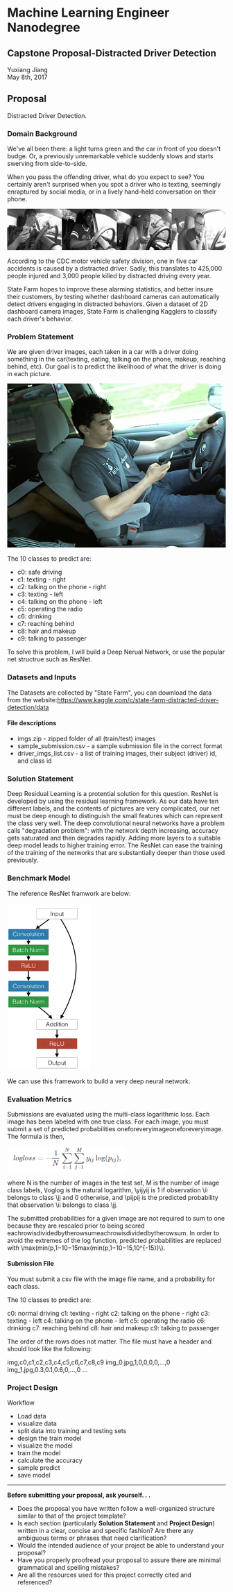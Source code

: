 # Machine Learning Engineer Nanodegree
## Capstone Proposal-Distracted Driver Detection
Yuxiang Jiang  
May 8th, 2017

## Proposal
Distracted Driver Detection.


### Domain Background


We've all been there: a light turns green and the car in front of you doesn't budge. Or, a previously unremarkable vehicle suddenly slows and starts swerving from side-to-side.

When you pass the offending driver, what do you expect to see? You certainly aren't surprised when you spot a driver who is texting, seemingly enraptured by social media, or in a lively hand-held conversation on their phone.

![](graph/1.png)

According to the CDC motor vehicle safety division, one in five car accidents is caused by a distracted driver. Sadly, this translates to 425,000 people injured and 3,000 people killed by distracted driving every year.

State Farm hopes to improve these alarming statistics, and better insure their customers, by testing whether dashboard cameras can automatically detect drivers engaging in distracted behaviors. Given a dataset of 2D dashboard camera images, State Farm is challenging Kagglers to classify each driver's behavior.


### Problem Statement


We are given driver images, each taken in a car with a driver doing something in the car(texting, eating, talking on the phone, makeup, reaching behind, etc). Our goal is to predict the likelihood of what the driver is doing in each picture.

![](graph/driver.gif)

The 10 classes to predict are:
* c0: safe driving
* c1: texting - right
* c2: talking on the phone - right
* c3: texting - left
* c4: talking on the phone - left
* c5: operating the radio
* c6: drinking
* c7: reaching behind
* c8: hair and makeup
* c9: talking to passenger

To solve this problem, I will build a Deep Nerual Network, or use the popular net structrue such as ResNet. 


### Datasets and Inputs

The Datasets are collected by "State Farm", you can download the data from the website:https://www.kaggle.com/c/state-farm-distracted-driver-detection/data

#### File descriptions

* imgs.zip - zipped folder of all (train/test) images
* sample_submission.csv - a sample submission file in the correct format
* driver_imgs_list.csv - a list of training images, their subject (driver) id, and class id

### Solution Statement

Deep Residual Learning is a protential solution for this question. ResNet is developed by using the residual learning framework. As our data have ten different labels, and the contents of pictures are very complicated, our net must be deep enough to distinguish the small features which can represent the class very well. 
The deep convolutional neural networks have a problem calls "degradation problem": with the network depth increasing, accuracy gets saturated and then degrades rapidly. Adding more layers to a suitable deep model leads to higher training error. The ResNet can ease the training of the training of the networks that are substantially deeper than those used previously.

### Benchmark Model


The reference ResNet framwork are below:

![](graph/3.PNG)

We can use this framework to build a very deep neural network.


### Evaluation Metrics

Submissions are evaluated using the multi-class logarithmic loss. Each image has been labeled with one true class. For each image, you must submit a set of predicted probabilities oneforeveryimageoneforeveryimage. The formula is then,

![](graph/2.PNG)

where N is the number of images in the test set, M is the number of image class labels,  \\loglog is the natural logarithm, \\yijyij is 1 if observation \\ii belongs to class \\jj and 0 otherwise, and \\pijpij is the predicted probability that observation \\ii belongs to class \\jj.

The submitted probabilities for a given image are not required to sum to one because they are rescaled prior to being scored eachrowisdividedbytherowsumeachrowisdividedbytherowsum. In order to avoid the extremes of the log function, predicted probabilities are replaced with \\max(min(p,1−10−15max(min(p,1−10−15,10^{-15})\\).

#### Submission File

You must submit a csv file with the image file name, and a probability for each class.

The 10 classes to predict are:

c0: normal driving
c1: texting - right
c2: talking on the phone - right
c3: texting - left
c4: talking on the phone - left
c5: operating the radio
c6: drinking
c7: reaching behind
c8: hair and makeup
c9: talking to passenger

The order of the rows does not matter. The file must have a header and should look like the following:

img,c0,c1,c2,c3,c4,c5,c6,c7,c8,c9
img_0.jpg,1,0,0,0,0,...,0
img_1.jpg,0.3,0.1,0.6,0,...,0
...


### Project Design

Workflow

* Load data
* visualize data
* split data into training and testing sets
* design the train model
* visualize the model
* train the model
* calculate the accuracy
* sample predict
* save model


-----------

**Before submitting your proposal, ask yourself. . .**

- Does the proposal you have written follow a well-organized structure similar to that of the project template?
- Is each section (particularly **Solution Statement** and **Project Design**) written in a clear, concise and specific fashion? Are there any ambiguous terms or phrases that need clarification?
- Would the intended audience of your project be able to understand your proposal?
- Have you properly proofread your proposal to assure there are minimal grammatical and spelling mistakes?
- Are all the resources used for this project correctly cited and referenced?
